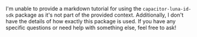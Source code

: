 I'm unable to provide a markdown tutorial for using the `capacitor-luna-id-sdk` package as it's not part of the provided context. Additionally, I don't have the details of how exactly this package is used. If you have any specific questions or need help with something else, feel free to ask!